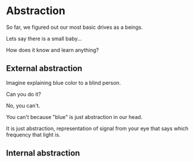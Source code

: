 # Abstraction 

So far, we figured out our most basic drives as a beings. 

Lets say there is a small baby... 

How does it know and learn anything? 

## External abstraction

Imagine explaining blue color to a blind person. 

Can you do it? 

No, you can't. 

You can't because "blue" is just abstraction in our head. 

It is just abstraction, representation of signal from your eye that says which frequency that light is. 

## Internal abstraction

